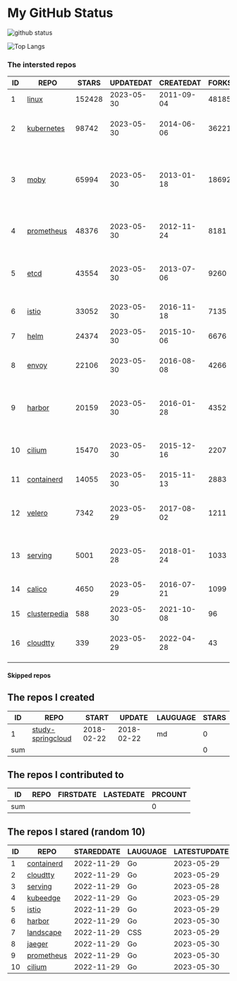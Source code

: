 # My GitHub Status

<img src="https://github-readme-stats-1.yihong0618.vercel.app/api?username=daoqingniu&show_icons=true&&&hide_title=true&count_private=true" alt="github status" />

![Top Langs](https://github-readme-stats-1.yihong0618.vercel.app/api/top-langs/?username=daoqingniu&layout=compact)

<!--START_SECTION:github_repos-->
### The intersted repos
| ID |                              REPO                               | STARS  | UPDATEDAT  | CREATEDAT  | FORKSCOUNT |                                              DESCRIPTIONS                                              |
|----|-----------------------------------------------------------------|--------|------------|------------|------------|--------------------------------------------------------------------------------------------------------|
|  1 | [linux](https://github.com/torvalds/linux)                      | 152428 | 2023-05-30 | 2011-09-04 |      48185 | Linux kernel source tree                                                                               |
|  2 | [kubernetes](https://github.com/kubernetes/kubernetes)          |  98742 | 2023-05-30 | 2014-06-06 |      36221 | Production-Grade Container Scheduling and Management                                                   |
|  3 | [moby](https://github.com/moby/moby)                            |  65994 | 2023-05-30 | 2013-01-18 |      18692 | Moby Project - a collaborative project for the container ecosystem to assemble container-based systems |
|  4 | [prometheus](https://github.com/prometheus/prometheus)          |  48376 | 2023-05-30 | 2012-11-24 |       8181 | The Prometheus monitoring system and time series database.                                             |
|  5 | [etcd](https://github.com/etcd-io/etcd)                         |  43554 | 2023-05-30 | 2013-07-06 |       9260 | Distributed reliable key-value store for the most critical data of a distributed system                |
|  6 | [istio](https://github.com/istio/istio)                         |  33052 | 2023-05-30 | 2016-11-18 |       7135 | Connect, secure, control, and observe services.                                                        |
|  7 | [helm](https://github.com/helm/helm)                            |  24374 | 2023-05-30 | 2015-10-06 |       6676 | The Kubernetes Package Manager                                                                         |
|  8 | [envoy](https://github.com/envoyproxy/envoy)                    |  22106 | 2023-05-30 | 2016-08-08 |       4266 | Cloud-native high-performance edge/middle/service proxy                                                |
|  9 | [harbor](https://github.com/goharbor/harbor)                    |  20159 | 2023-05-30 | 2016-01-28 |       4352 | An open source trusted cloud native registry project that stores, signs, and scans content.            |
| 10 | [cilium](https://github.com/cilium/cilium)                      |  15470 | 2023-05-30 | 2015-12-16 |       2207 | eBPF-based Networking, Security, and Observability                                                     |
| 11 | [containerd](https://github.com/containerd/containerd)          |  14055 | 2023-05-30 | 2015-11-13 |       2883 | An open and reliable container runtime                                                                 |
| 12 | [velero](https://github.com/vmware-tanzu/velero)                |   7342 | 2023-05-29 | 2017-08-02 |       1211 | Backup and migrate Kubernetes applications and their persistent volumes                                |
| 13 | [serving](https://github.com/knative/serving)                   |   5001 | 2023-05-28 | 2018-01-24 |       1033 | Kubernetes-based, scale-to-zero, request-driven compute                                                |
| 14 | [calico](https://github.com/projectcalico/calico)               |   4650 | 2023-05-29 | 2016-07-21 |       1099 | Cloud native networking and network security                                                           |
| 15 | [clusterpedia](https://github.com/clusterpedia-io/clusterpedia) |    588 | 2023-05-30 | 2021-10-08 |         96 | The Encyclopedia of Kubernetes clusters                                                                |
| 16 | [cloudtty](https://github.com/cloudtty/cloudtty)                |    339 | 2023-05-29 | 2022-04-28 |         43 | A Friendly Kubernetes CloudShell (Web Terminal) !                                                      |



#### Skipped repos
<!--END_SECTION:github_repos-->

<!--START_SECTION:my_github-->
## The repos I created
| ID  |                                 REPO                                 |   START    |   UPDATE   | LAUGUAGE | STARS |
|-----|----------------------------------------------------------------------|------------|------------|----------|-------|
|   1 | [study-springcloud](https://github.com/daoqingniu/study-springcloud) | 2018-02-22 | 2018-02-22 | md       |     0 |
| sum |                                                                      |            |            |          |     0 |

## The repos I contributed to
| ID  | REPO | FIRSTDATE | LASTEDATE | PRCOUNT |
|-----|------|-----------|-----------|---------|
| sum |      |           |           |       0 |

## The repos I stared (random 10)
| ID |                          REPO                          | STAREDDATE | LAUGUAGE | LATESTUPDATE |
|----|--------------------------------------------------------|------------|----------|--------------|
|  1 | [containerd](https://github.com/containerd/containerd) | 2022-11-29 | Go       | 2023-05-29   |
|  2 | [cloudtty](https://github.com/cloudtty/cloudtty)       | 2022-11-29 | Go       | 2023-05-29   |
|  3 | [serving](https://github.com/knative/serving)          | 2022-11-29 | Go       | 2023-05-28   |
|  4 | [kubeedge](https://github.com/kubeedge/kubeedge)       | 2022-11-29 | Go       | 2023-05-29   |
|  5 | [istio](https://github.com/istio/istio)                | 2022-11-29 | Go       | 2023-05-29   |
|  6 | [harbor](https://github.com/goharbor/harbor)           | 2022-11-29 | Go       | 2023-05-30   |
|  7 | [landscape](https://github.com/cncf/landscape)         | 2022-11-29 | CSS      | 2023-05-29   |
|  8 | [jaeger](https://github.com/jaegertracing/jaeger)      | 2022-11-29 | Go       | 2023-05-30   |
|  9 | [prometheus](https://github.com/prometheus/prometheus) | 2022-11-29 | Go       | 2023-05-30   |
| 10 | [cilium](https://github.com/cilium/cilium)             | 2022-11-29 | Go       | 2023-05-30   |

<!--END_SECTION:my_github-->
